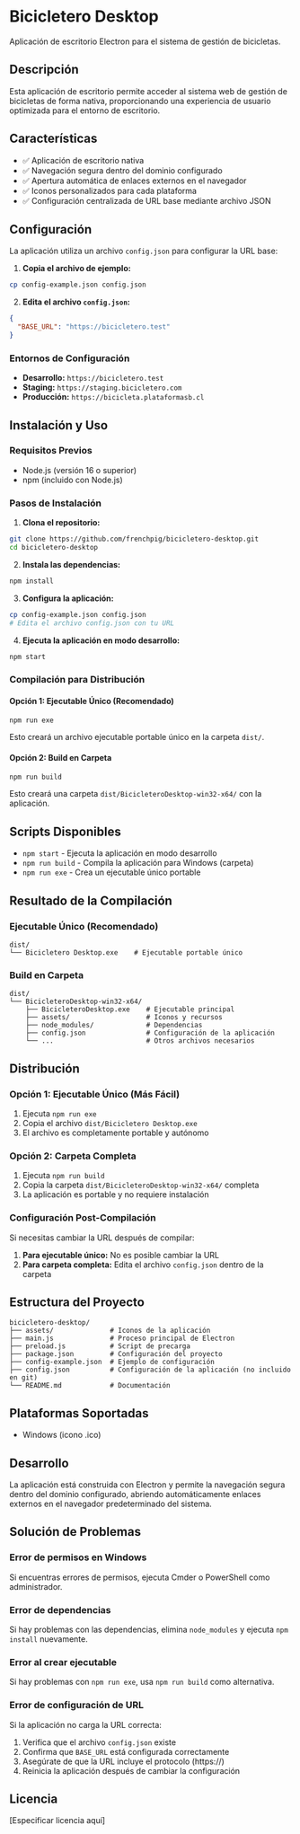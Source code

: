 # Bicicletero Desktop

Aplicación de escritorio Electron para el sistema de gestión de bicicletas.

## Descripción

Esta aplicación de escritorio permite acceder al sistema web de gestión de bicicletas de forma nativa, proporcionando una experiencia de usuario optimizada para el entorno de escritorio.

## Características

- ✅ Aplicación de escritorio nativa
- ✅ Navegación segura dentro del dominio configurado
- ✅ Apertura automática de enlaces externos en el navegador
- ✅ Iconos personalizados para cada plataforma
- ✅ Configuración centralizada de URL base mediante archivo JSON

## Configuración

La aplicación utiliza un archivo `config.json` para configurar la URL base:

1. **Copia el archivo de ejemplo:**
```bash
cp config-example.json config.json
```

2. **Edita el archivo `config.json`:**
```json
{
  "BASE_URL": "https://bicicletero.test"
}
```

### Entornos de Configuración

- **Desarrollo:** `https://bicicletero.test`
- **Staging:** `https://staging.bicicletero.com`
- **Producción:** `https://bicicleta.plataformasb.cl`

## Instalación y Uso

### Requisitos Previos

- Node.js (versión 16 o superior)
- npm (incluido con Node.js)

### Pasos de Instalación

1. **Clona el repositorio:**
```bash
git clone https://github.com/frenchpig/bicicletero-desktop.git
cd bicicletero-desktop
```

2. **Instala las dependencias:**
```bash
npm install
```

3. **Configura la aplicación:**
```bash
cp config-example.json config.json
# Edita el archivo config.json con tu URL
```

4. **Ejecuta la aplicación en modo desarrollo:**
```bash
npm start
```

### Compilación para Distribución

#### Opción 1: Ejecutable Único (Recomendado)
```bash
npm run exe
```
Esto creará un archivo ejecutable portable único en la carpeta `dist/`.

#### Opción 2: Build en Carpeta
```bash
npm run build
```
Esto creará una carpeta `dist/BicicleteroDesktop-win32-x64/` con la aplicación.

## Scripts Disponibles

- `npm start` - Ejecuta la aplicación en modo desarrollo
- `npm run build` - Compila la aplicación para Windows (carpeta)
- `npm run exe` - Crea un ejecutable único portable

## Resultado de la Compilación

### Ejecutable Único (Recomendado)
```
dist/
└── Bicicletero Desktop.exe    # Ejecutable portable único
```

### Build en Carpeta
```
dist/
└── BicicleteroDesktop-win32-x64/
    ├── BicicleteroDesktop.exe    # Ejecutable principal
    ├── assets/                   # Iconos y recursos
    ├── node_modules/             # Dependencias
    ├── config.json               # Configuración de la aplicación
    └── ...                       # Otros archivos necesarios
```

## Distribución

### Opción 1: Ejecutable Único (Más Fácil)
1. Ejecuta `npm run exe`
2. Copia el archivo `dist/Bicicletero Desktop.exe`
3. El archivo es completamente portable y autónomo

### Opción 2: Carpeta Completa
1. Ejecuta `npm run build`
2. Copia la carpeta `dist/BicicleteroDesktop-win32-x64/` completa
3. La aplicación es portable y no requiere instalación

### Configuración Post-Compilación

Si necesitas cambiar la URL después de compilar:

1. **Para ejecutable único:** No es posible cambiar la URL
2. **Para carpeta completa:** Edita el archivo `config.json` dentro de la carpeta

## Estructura del Proyecto

```
bicicletero-desktop/
├── assets/              # Iconos de la aplicación
├── main.js              # Proceso principal de Electron
├── preload.js           # Script de precarga
├── package.json         # Configuración del proyecto
├── config-example.json  # Ejemplo de configuración
├── config.json          # Configuración de la aplicación (no incluido en git)
└── README.md            # Documentación
```

## Plataformas Soportadas

- Windows (icono .ico)

## Desarrollo

La aplicación está construida con Electron y permite la navegación segura dentro del dominio configurado, abriendo automáticamente enlaces externos en el navegador predeterminado del sistema.

## Solución de Problemas

### Error de permisos en Windows
Si encuentras errores de permisos, ejecuta Cmder o PowerShell como administrador.

### Error de dependencias
Si hay problemas con las dependencias, elimina `node_modules` y ejecuta `npm install` nuevamente.

### Error al crear ejecutable
Si hay problemas con `npm run exe`, usa `npm run build` como alternativa.

### Error de configuración de URL
Si la aplicación no carga la URL correcta:
1. Verifica que el archivo `config.json` existe
2. Confirma que `BASE_URL` está configurada correctamente
3. Asegúrate de que la URL incluye el protocolo (https://)
4. Reinicia la aplicación después de cambiar la configuración

## Licencia

[Especificar licencia aquí]
